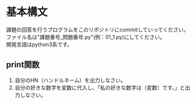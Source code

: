 # 基本構文  
課題の回答を行うプログラムをこのリポジトリにcommitしていってください。  
ファイル名は"課題番号_問題番号.py"(例：01_1.py)にしてください。  
開発言語はpython3系です。  
## print関数

1. 自分のHN（ハンドルネーム）を出力しなさい。  
2. 自分の好きな数字を変数に代入し、「私の好きな数字は（変数）です。」と出力しなさい。  
